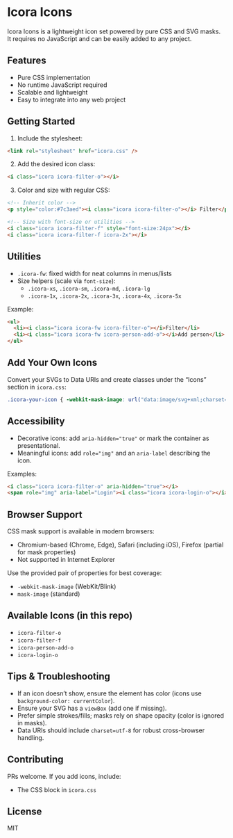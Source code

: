 # Icora Icons

Icora Icons is a lightweight icon set powered by pure CSS and SVG masks. It requires no JavaScript and can be easily added to any project.

## Features

- Pure CSS implementation  
- No runtime JavaScript required  
- Scalable and lightweight  
- Easy to integrate into any web project

## Getting Started
1. Include the stylesheet:
```html
<link rel="stylesheet" href="icora.css" />
```
2. Add the desired icon class:
```html
<i class="icora icora-filter-o"></i>
```
3. Color and size with regular CSS:
```html
<!-- Inherit color -->
<p style="color:#7c3aed"><i class="icora icora-filter-o"></i> Filter</p>

<!-- Size with font-size or utilities -->
<i class="icora icora-filter-f" style="font-size:24px"></i>
<i class="icora icora-filter-f icora-2x"></i>
```

## Utilities
- `.icora-fw`: fixed width for neat columns in menus/lists
- Size helpers (scale via `font-size`):
  - `.icora-xs`, `.icora-sm`, `.icora-md`, `.icora-lg`
  - `.icora-1x`, `.icora-2x`, `.icora-3x`, `.icora-4x`, `.icora-5x`

Example:
```html
<ul>
  <li><i class="icora icora-fw icora-filter-o"></i>Filter</li>
  <li><i class="icora icora-fw icora-person-add-o"></i>Add person</li>
</ul>
```

## Add Your Own Icons
Convert your SVGs to Data URIs and create classes under the “Icons” section in `icora.css`:
```css
.icora-your-icon { -webkit-mask-image: url("data:image/svg+xml;charset=utf-8,..."); mask-image: url("data:image/svg+xml;charset=utf-8,..."); }
```

## Accessibility
- Decorative icons: add `aria-hidden="true"` or mark the container as presentational.
- Meaningful icons: add `role="img"` and an `aria-label` describing the icon.

Examples:
```html
<i class="icora icora-filter-o" aria-hidden="true"></i>
<span role="img" aria-label="Login"><i class="icora icora-login-o"></i></span>
```

## Browser Support
CSS mask support is available in modern browsers:
- Chromium-based (Chrome, Edge), Safari (including iOS), Firefox (partial for mask properties)
- Not supported in Internet Explorer

Use the provided pair of properties for best coverage:
- `-webkit-mask-image` (WebKit/Blink)
- `mask-image` (standard)

## Available Icons (in this repo)
- `icora-filter-o`
- `icora-filter-f`
- `icora-person-add-o`
- `icora-login-o`

## Tips & Troubleshooting
- If an icon doesn’t show, ensure the element has color (icons use `background-color: currentColor`).
- Ensure your SVG has a `viewBox` (add one if missing).
- Prefer simple strokes/fills; masks rely on shape opacity (color is ignored in masks).
- Data URIs should include `charset=utf-8` for robust cross-browser handling.

## Contributing
PRs welcome. If you add icons, include:
- The CSS block in `icora.css`
## License
MIT

